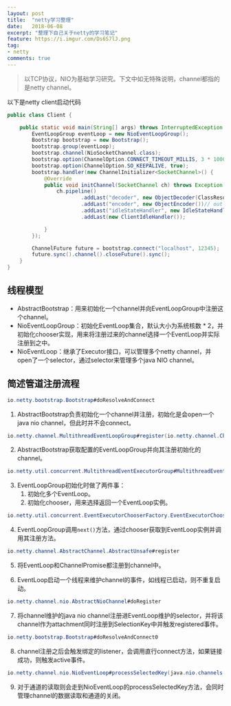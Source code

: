 ```yaml
---
layout: post
title:  "netty学习整理"
date:   2018-06-08
excerpt: "整理下自己关于netty的学习笔记"
feature: https://i.imgur.com/Ds6S7lJ.png
tag:
- netty
comments: true
---
```


> 以TCP协议，NIO为基础学习研究。下文中如无特殊说明，channel都指的是netty channel。

以下是netty client启动代码
``` java
public class Client {

    public static void main(String[] args) throws InterruptedException {
        EventLoopGroup eventLoop = new NioEventLoopGroup();
        Bootstrap bootstrap = new Bootstrap();
        bootstrap.group(eventLoop);
        bootstrap.channel(NioSocketChannel.class);
        bootstrap.option(ChannelOption.CONNECT_TIMEOUT_MILLIS, 3 * 1000);
        bootstrap.option(ChannelOption.SO_KEEPALIVE, true);
        bootstrap.handler(new ChannelInitializer<SocketChannel>() {
            @Override
            public void initChannel(SocketChannel ch) throws Exception {
                ch.pipeline()
                        .addLast("decoder", new ObjectDecoder(ClassResolvers.cacheDisabled(getClass().getClassLoader()))) // in 1
                        .addLast("encoder", new ObjectEncoder())// out 3
                        .addLast("idleStateHandler", new IdleStateHandler(0, 1, 0))
                        .addLast(new ClientIdleHandler());

            }
        });

        ChannelFuture future = bootstrap.connect("localhost", 12345);
        future.sync().channel().closeFuture().sync();
    }
}
```

## 线程模型

* AbstractBootstrap：用来初始化一个channel并向EventLoopGroup中注册这个channel。
* NioEventLoopGroup：初始化EventLoop集合，默认大小为系统核数 * 2，并初始化chooser实现，用来将注册过来的channel选择一个EventLoop并实际注册到之中。
* NioEventLoop：继承了Executor接口，可以管理多个netty channel，并open了一个selector，通过selector来管理多个java NIO channel。

## 简述管道注册流程

``` java
io.netty.bootstrap.Bootstrap#doResolveAndConnect
```
1. AbstractBootstrap负责初始化一个channel并注册，初始化是会open一个java nio channel，但此时并不会connect。

``` java
io.netty.channel.MultithreadEventLoopGroup#register(io.netty.channel.Channel)
```
2. AbstractBootstrap获取配置的EventLoopGroup并向其注册初始化的channel。

``` java
io.netty.util.concurrent.MultithreadEventExecutorGroup#MultithreadEventExecutorGroup(int, java.util.concurrent.Executor, io.netty.util.concurrent.EventExecutorChooserFactory, java.lang.Object...)
```
3. EventLoopGroup初始化时做了两件事：
    1. 初始化多个EventLoop。
    2. 初始化chooser，用来选择返回一个EventLoop实例。
    
``` java
io.netty.util.concurrent.EventExecutorChooserFactory.EventExecutorChooser#next
```
4. EventLoopGroup调用```next()```方法，通过chooser获取到EventLoop实例并调用其注册方法。

``` java
io.netty.channel.AbstractChannel.AbstractUnsafe#register
```
5. 将EventLoop和ChannelPromise都注册到channel中。

6. EventLoop启动一个线程来维护channel的事件，如线程已启动，则不重复启动。

``` java
io.netty.channel.nio.AbstractNioChannel#doRegister
```
7. 将channel维护的java nio channel注册进EventLoop维护的selector，并将该channel作为attachment同时注册到SelectionKey中并触发registered事件。

``` java
io.netty.bootstrap.Bootstrap#doResolveAndConnect0
```
8. channel注册之后会触发绑定的listener，会调用直行connect方法，如果链接成功，则触发active事件。

``` java
io.netty.channel.nio.NioEventLoop#processSelectedKey(java.nio.channels.SelectionKey, io.netty.channel.nio.AbstractNioChannel)
```
9. 对于通道的读取则会走到NioEventLoop的processSelectedKey方法，会同时管理channel的数据读取和通道的关闭。 
